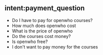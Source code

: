 ## intent:payment_question
- Do I have to pay for openwho courses? 
- How much does openwho cost
- What is the price of openwho
- Do the courses cost money?
- Is openwho free?
- I don't want to pay money for the courses
